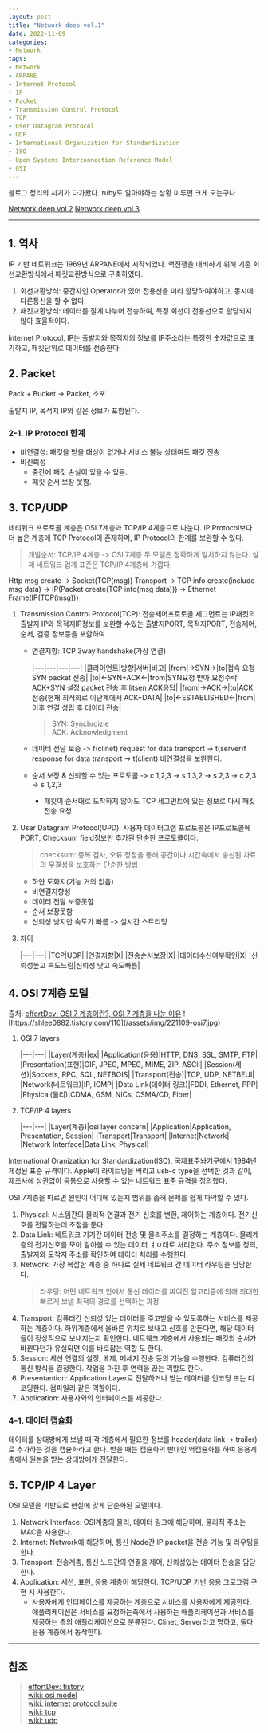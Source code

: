 ```yaml
---
layout: post
title: "Network deep vol.1"
date: 2022-11-09
categories:
- Network
tags:
- Network
- ARPANE
- Internet Protocol
- IP
- Packet
- Transmission Control Protocol
- TCP
- User Datagram Protocol
- UDP
- International Organization for Standardization
- ISO
- Open Systems Interconnection Reference Model
- OSI
---
```


블로그 정리의 시기가 다가왔다. ruby도 알아야하는 상황 미루면 크게 오는구나

[Network deep vol.2](https://kimtank.github.io/network/2022/11/09/b-network-deep-2.html)
[Network deep vol.3](https://kimtank.github.io/network/2022/11/09/c-network-deep-3.html)

---

## 1. 역사

IP 기반 네트워크는 1969년 ARPANE에서 시작되었다. 핵전쟁을 대비하기 위해 기존 회선교환방식에서 패킷교환방식으로 구축하였다.

1. 회선교환방식: 중간자인 Operator가 있어 전용선을 미리 할당하여야하고, 동시에 다른통신을 할 수 없다.
2. 패킷교환방식: 데이터를 잘게 나누어 전송하여, 특정 회선이 전용선으로 할당되지 않아 효율적이다.

Internet Protocol, IP는 출발지와 목적지의 정보를 IP주소라는 특정한 숫자값으로 표기하고, 패킷단위로 데이터를 전송한다.

## 2. Packet

Pack + Bucket -> Packet, 소포

출발지 IP, 목적지 IP와 같은 정보가 포함된다.

### 2-1. IP Protocol 한계

- 비연결성: 패킷을 받을 대상이 없거나 서비스 불능 상태여도 패킷 전송
- 비신뢰성
  - 중간에 패킷 손실이 있을 수 있음.
  - 패킷 순서 보장 못함.

## 3. TCP/UDP

네티워크 프로토콜 계층은 OSI 7계층과 TCP/IP 4계층으로 나눈다.
IP Protocol보다 더 높은 계층에 TCP Protocol이 존재하며, IP Protocol의 한계를 보완할 수 있다.

> 개발순서: TCP/IP 4계층 -> OSI 7계층
> 두 모델은 정확하게 일치하지 않는다. 실제 네트워크 업계 표준은 TCP/IP 4계층에 가깝다.

Http msg create -> Socket(TCP(msg)) Transport -> TCP info create(include msg data) -> IP(Packet create(TCP info(msg data))) -> Ethernet Frame(IP(TCP(msg)))

1. Transmission Control Protocol(TCP): 전송제어프로토콜 세그먼트는 IP패킷의 출발지 IP와 목적지IP정보를 보완할 수있는 출발지PORT, 목적지PORT, 전송제어, 순서, 검증 정보등을 포함하여
   - 연결지향: TCP 3way handshake(가상 연결)

      |---|---|---|---|
      |클라이언트|방향|서버|비고|
      |from|->SYN->|to|접속 요청 SYN packet 전송|
      |to|<-SYN+ACK<-|from|SYN요청 받아 요청수락 ACK+SYN 설정 packet 전송 후 litsen ACK응답|
      |from|->ACK->|to|ACK 전송(현재 최적화로 이단계에서 ACK+DATA|
      |to|<-ESTABLISHED<-|from| 이후 연결 성립 후 데이터 전송|

      > SYN: Synchroizie   
      > ACK: Acknowledgment

   - 데이터 전달 보증
      -> f(clinet) request for data transport -> t(server)f response for data transport -> t(client)
      비연결성을 보완한다.
   - 순서 보장 & 신뢰할 수 있는 프로토콜
      -> c 1,2,3 -> s 1,3,2 -> s 2,3 -> c 2,3 -> s 1,2,3
     - 패킷이 순서대로 도착하지 않아도 TCP 세그먼트에 있는 정보로 다시 패킷 전송 요청
2. User Datagram Protocol(UPD): 사용자 데이터그램 프로토콜은 IP프로토콜에 PORT, Checksum field정보만 추가된 단순한 프로토콜이다.
   > checksum: 중복 검사, 오류 정정을 통해 공간이나 시간속에서 송신된 자료의 무결성을 보호하는 단순한 방법
   - 하얀 도화지(기능 거의 없음)
   - 비연결지향성
   - 데이터 전달 보증못함
   - 순서 보장못함
   - 신뢰성 낮지만 속도가 빠름 -> 실시간 스트리밍
3. 차이

   |---|---|
   |TCP|UDP|
   |연결지향|X|
   |전송순서보장|X|
   |데이터수신여부확인|X|
   |신뢰성높고 속도느림|신뢰성 낮고 속도빠름|

## 4. OSI 7계층 모델

출처: [effortDev: OSI 7 계층이란?, OSI 7 계층을 나눈 이유](https://shlee0882.tistory.com/110)
![https://shlee0882.tistory.com/110](/assets/img/221109-osi7.jpg)

1. OSI 7 layers

   |---|---|
   |Layer(계층)|ex|
   |Application(응용)|HTTP, DNS, SSL, SMTP, FTP|
   |Presentation(표현)|GIF, JPEG, MPEG, MIME, ZIP, ASCll|
   |Session(세션)|Sockets, RPC, SQL, NETBOIS|
   |Transport(전송)|TCP, UDP, NETBEUI|
   |Network(네트워크)|IP, ICMP|
   |Data Link(데이터 링크)|FDDI, Ethernet, PPP|
   |Physical(물리)|CDMA, GSM, NICs, CSMA/CD, Fiber|

2. TCP/IP 4 layers

   |---|---|
   |Layer(계층)|osi layer concern|
   |Application|Application, Presentation, Session|
   |Transport|Transport|
   |Internet|Network|
   |Network Interface|Data Link, Physical|

International Oranization for Standardization(ISO), 국제표주놔기구에서 1984년 제정된 표준 규격이다. Apple이 라이트닝을 버리고 usb-c type을 선택한 것과 같이, 제조사에 상관없이 공통으로 사용할 수 있는 네트워크 표준 규격을 정의했다.

OSI 7계층을 따르면 원인이 어디에 있는지 범위를 좁혀 문제를 쉽게 파악할 수 있다.

1. Physical: 시스템간의 물리적 연결과 전기 신호를 변환, 제어하는 계층이다. 전기신호를 전달하는데 초점을 둔다.
2. Data Link: 네트워크 기기간 데이터 전송 및 물리주소를 결정하는 계층이다. 물리계층의 전기신호를 모아 알아볼 수 있는 데이터 ㅕㅇ태로 처리한다. 주소 정보를 정의, 출발지와 도착지 주소를 확인하여 데이터 처리를 수행한다.
3. Network: 가장 복잡한 계층 중 하나로 실제 네트워크 간 데이터 라우팅을 담당한다.
   > 라우팅: 어떤 네트워크 안에서 통신 데이터를 짜여진 알고리즘에 의해 최대한 빠르게 보낼 최적의 경로를 선택하는 과정
4. Transport: 컴퓨터간 신뢰성 있는 데이터를 주고받을 수 있도록하는 서비스를 제공하는 계층이다. 하위계층에서 올바른 위치로 보내고 신호를 만든다면, 해당 데이터들이 정상적으로 보내지는지 확인한다. 네트웨크 계층에서 사용되는 패킷의 순서가 바뀐다던가 유실되면 이를 바로잡는 역할 도 한다.
5. Session: 세션 연결의 설정, ㅐ제, 메세지 전송 등의 기능을 수행한다. 컴퓨터간의 통신 방식을 결정한다. 작업을 마친 후 연력을 끊는 역할도 한다.
6. Presentantion: Application Layer로 전달하거나 받는 데이터를 인코딩 또는 디코딩한다. 컴파일러 같은 역할이다.
7. Application: 사용자와의 인터페이스를 제공한다.

### 4-1. 데이터 캡슐화

데이터를 상대방에게 보낼 때 각 계층에서 필요한 정보를 header(data link -> trailer)로 추가하는 것을 캡슐화라고 한다. 받을 때는 캡슐화의 반대인 역캡슐화를 하여 응용계층에서 원본을 받는 상대방에게 전달한다.

## 5. TCP/IP 4 Layer

OSI 모델을 기반으로 현실에 맞게 단순화된 모델이다.

1. Network Interface: OSI계층의 물리, 데이터 링크에 해당하며, 물리적 주소는 MAC을 사용한다.
2. Internet: Network에 해당하며, 통신 Node간 IP packet을 전송 기능 및 라우팅을 한다.
3. Transport: 전송계층, 통신 노드간의 연결을 제어, 신뢰성있는 데이터 전송을 담당한다.
4. Application: 세션, 표현, 응용 계층이 해당한다. TCP/UDP 기반 응용 그로그램 구현 시 사용한다.
   - 사용자에게 인터페이스를 제공하는 계층으로 서비스를 사용자에게 제공한다. 애플리케이션은 서비스를 요청하는측에서 사용하는 애플리케이션과 서비스를 제공하는 측의 애플리케이션으로 분류된다. Clinet, Server라고 명하고, 둘다 응용 계층에서 동작한다.

---

## 참조

> [effortDev: tistory](https://shlee0882.tistory.com/110)   
> [wiki: osi model](https://ko.wikipedia.org/wiki/OSI_%EB%AA%A8%ED%98%95)   
> [wiki: internet protocol suite](https://ko.wikipedia.org/wiki/%EC%9D%B8%ED%84%B0%EB%84%B7_%ED%94%84%EB%A1%9C%ED%86%A0%EC%BD%9C_%EC%8A%A4%EC%9C%84%ED%8A%B8)   
> [wiki: tcp](https://ko.wikipedia.org/wiki/%EC%A0%84%EC%86%A1_%EC%A0%9C%EC%96%B4_%ED%94%84%EB%A1%9C%ED%86%A0%EC%BD%9C)   
> [wiki: udp](https://ko.wikipedia.org/wiki/%EC%82%AC%EC%9A%A9%EC%9E%90_%EB%8D%B0%EC%9D%B4%ED%84%B0%EA%B7%B8%EB%9E%A8_%ED%94%84%EB%A1%9C%ED%86%A0%EC%BD%9C)